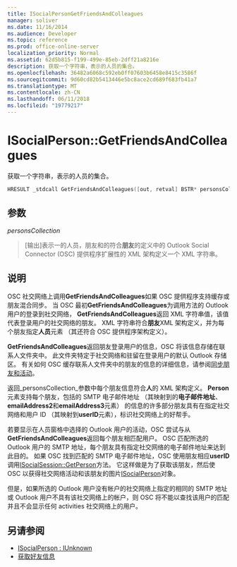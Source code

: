 ```yaml
---
title: ISocialPersonGetFriendsAndColleagues
manager: soliver
ms.date: 11/16/2014
ms.audience: Developer
ms.topic: reference
ms.prod: office-online-server
localization_priority: Normal
ms.assetid: 62d5b815-f199-499e-85eb-2dff21a8216e
description: 获取一个字符串，表示的人员的集合。
ms.openlocfilehash: 36482a6068c592eb0ff07603b6458e8415c3586f
ms.sourcegitcommit: 9d60cd82b5413446e5bc8ace2cd689f683fb41a7
ms.translationtype: MT
ms.contentlocale: zh-CN
ms.lasthandoff: 06/11/2018
ms.locfileid: "19779217"
---
```

# <a name="isocialpersongetfriendsandcolleagues"></a>ISocialPerson::GetFriendsAndColleagues

获取一个字符串，表示的人员的集合。
  
```cpp
HRESULT _stdcall GetFriendsAndColleagues([out, retval] BSTR* personsCollection);
```

## <a name="parameters"></a>参数

_personsCollection_
  
> [输出]表示一的人员，朋友和的符合**朋友**的定义中的 Outlook Social Connector (OSC) 提供程序扩展性的 XML 架构定义一个 XML 字符串。 
    
## <a name="remarks"></a>说明

OSC 社交网络上调用**GetFriendsAndColleagues**如果 OSC 提供程序支持缓存或朋友混合同步。 当 OSC 最初**GetFriendsAndColleagues**为调用方法的 Outlook 用户的登录到社交网络， **GetFriendsAndColleagues**返回 XML 字符串值，该值代表登录用户的社交网络的朋友。 XML 字符串符合**朋友**XML 架构定义，并为每个朋友指定**人员**元素 （其还符合 OSC 提供程序架构定义）。 
  
**GetFriendsAndColleagues**返回朋友登录用户的信息，OSC 将该信息存储在联系人文件夹中。 此文件夹特定于社交网络和驻留在登录用户的默认 Outlook 存储区。 有关如何 OSC 缓存联系人文件夹中的朋友的信息的详细信息，请参阅[同步朋友和活动](synchronizing-friends-and-activities.md)。
  
返回_personsCollection_参数中每个朋友信息符合**人**的 XML 架构定义。 **Person**元素支持每个朋友，包括的 SMTP 电子邮件地址 （其映射到的**电子邮件地址**、 **emailAddress2**和**emailAddress3**元素） 的信息的许多部分朋友具有在指定社交网络和用户 ID （其映射到**userID**元素），标识社交网络上的好帮手。 
  
若要显示在人员窗格中选择的 Outlook 用户的活动，OSC 尝试与从**GetFriendsAndColleagues**返回每个朋友相匹配用户。 OSC 匹配所选的 Outlook 用户的 SMTP 地址，每个朋友具有指定社交网络的电子邮件地址来达到此目的。 如果 OSC 找到匹配的 SMTP 电子邮件地址，OSC 使用朋友相应**userID**调用[ISocialSession::GetPerson](isocialsession-getperson.md)方法。 它这样做是为了获取该朋友，然后使 OSC 以获得社交网络活动和该朋友的图片[ISocialPerson](isocialpersoniunknown.md)对象。 
  
但是，如果所选的 Outlook 用户没有帐户的社交网络上指定的相同的 SMTP 地址或 Outlook 用户不具有该社交网络上的帐户，则 OSC 将不能以查找该用户的匹配并且不会显示任何 activities 社交网络上的用户。
  
## <a name="see-also"></a>另请参阅

- [ISocialPerson : IUnknown](isocialpersoniunknown.md)
- [获取好友信息](getting-friends-information.md)

